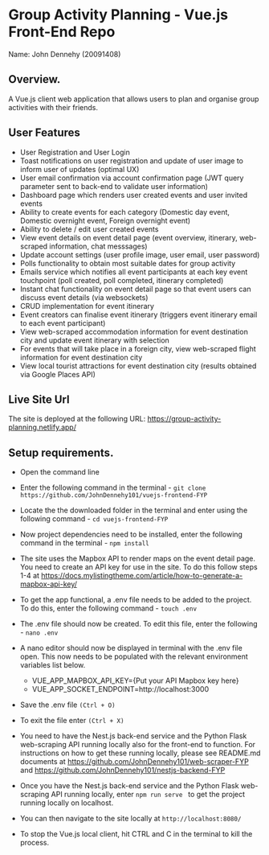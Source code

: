 # Group Activity Planning - Vue.js Front-End Repo

Name: John Dennehy (20091408)

## Overview.

A Vue.js client web application that allows users to plan and organise group activities with their friends.

## User Features

- User Registration and User Login
- Toast notifications on user registration and update of user image to inform user of updates (optimal UX)
- User email confirmation via account confirmation page (JWT query parameter sent to back-end to validate user information)
- Dashboard page which renders user created events and user invited events
- Ability to create events for each category (Domestic day event, Domestic overnight event, Foreign overnight event)
- Ability to delete / edit user created events
- View event details on event detail page (event overview, itinerary, web-scraped information, chat messsages)
- Update account settings (user profile image, user email, user password)
- Polls functionality to obtain most suitable dates for group activity
- Emails service which notifies all event participants at each key event touchpoint (poll created, poll completed, itinerary completed)
- Instant chat functionality on event detail page so that event users can discuss event details (via websockets)
- CRUD implementation for event itinerary
- Event creators can finalise event itinerary (triggers event itinerary email to each event participant)
- View web-scraped accommodation information for event destination city and update event itinerary with selection
- For events that will take place in a foreign city, view web-scraped flight information for event destination city
- View local tourist attractions for event destination city (results obtained via Google Places API)

## Live Site Url

The site is deployed at the following URL: https://group-activity-planning.netlify.app/

## Setup requirements.

- Open the command line
- Enter the following command in the terminal -
  `git clone https://github.com/JohnDennehy101/vuejs-frontend-FYP`
- Locate the the downloaded folder in the terminal and enter using the following command -
  `cd vuejs-frontend-FYP`
- Now project dependencies need to be installed, enter the following command in the terminal - `npm install`
- The site uses the Mapbox API to render maps on the event detail page. You need to create an API key for use in the site. To do this follow steps 1-4 at https://docs.mylistingtheme.com/article/how-to-generate-a-mapbox-api-key/
- To get the app functional, a .env file needs to be added to the project. To do this, enter the following command - `touch .env`
- The .env file should now be created. To edit this file, enter the following - `nano .env`
- A nano editor should now be displayed in terminal with the .env file open. This now needs to be populated with the relevant environment variables list below.

  - VUE_APP_MAPBOX_API_KEY={Put your API Mapbox key here}
  - VUE_APP_SOCKET_ENDPOINT=http://localhost:3000

- Save the .env file `(Ctrl + O)`
- To exit the file enter `(Ctrl + X)`
- You need to have the Nest.js back-end service and the Python Flask web-scraping API running locally also for the front-end to function.
  For instructions on how to get these running locally, please see README.md documents at https://github.com/JohnDennehy101/web-scraper-FYP and https://github.com/JohnDennehy101/nestjs-backend-FYP
- Once you have the Nest.js back-end service and the Python Flask web-scraping API running locally, enter `npm run serve ` to get the project running locally on localhost.
- You can then navigate to the site locally at `http://localhost:8080/`
- To stop the Vue.js local client, hit CTRL and C in the terminal to kill the process.
